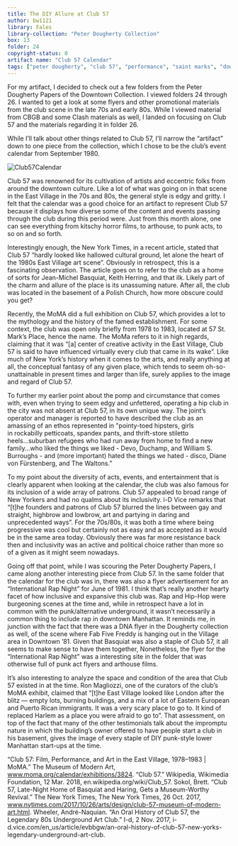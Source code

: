 ```yaml
---
title: The DIY Allure at Club 57
author: bw1121
library: Fales
library-collection: "Peter Dougherty Collection"
box: 13
folder: 24
copyright-status: 0
artifact name: "Club 57 Calendar"
tags: ["peter dougherty", "club 57", "performance", "saint marks", "downtown"]
---
```

For my artifact, I decided to check out a few folders from the Peter Dougherty Papers of the Downtown Collection. I viewed folders 24 through 26. I wanted to get a look at some flyers and other promotional materials from the club scene in the late 70s and early 80s. While I viewed material from CBGB and some Clash materials as well, I landed on focusing on Club 57 and the materials regarding it in folder 26.

While I’ll talk about other things related to Club 57, I’ll narrow the “artifact” down to one piece from the collection, which I chose to be the club’s event calendar from September 1980.

![Club57Calendar](https://i.imgur.com/EkGt3ku.jpg)

Club 57 was renowned for its cultivation of artists and eccentric folks from around the downtown culture. Like a lot of what was going on in that scene in the East Village in the 70s and 80s, the general style is edgy and gritty. I felt that the calendar was a good choice for an artifact to represent Club 57 because it displays how diverse some of the content and events passing through the club during this period were. Just from this month alone, one can see everything from kitschy horror films, to arthouse, to punk acts, to so on and so forth.

Interestingly enough, the New York Times, in a recent article, stated that Club 57 “hardly looked like hallowed cultural ground, let alone the heart of the 1980s East Village art scene”. Obviously in retrospect, this is a fascinating observation. The article goes on to refer to the club as a home of sorts for Jean-Michel Basquiat, Keith Herring, and that ilk. Likely part of the charm and allure of the place is its unassuming nature. After all, the club was located in the basement of a Polish Church, how more obscure could you get?

Recently, the MoMA did a full exhibition on Club 57, which provides a lot to the mythology and the history of the famed establishment. For some context, the club was open only briefly from 1978 to 1983, located at 57 St. Mark’s Place, hence the name. The MoMa refers to it in high regards, claiming that it was “[a] center of creative activity in the East Village, Club 57 is said to have influenced virtually every club that came in its wake”. Like much of New York’s history when it comes to the arts, and really anything at all, the conceptual fantasy of any given place, which tends to seem oh-so-unattainable in present times and larger than life, surely applies to the image and regard of Club 57.

To further my earlier point about the pomp and circumstance that comes with, even when trying to seem edgy and unfettered, operating a hip club in the city was not absent at Club 57, in its own unique way. The joint’s operator and manager is reported to have described the club as an amassing of an ethos represented in "pointy-toed hipsters, girls in rockabilly petticoats, spandex pants, and thrift-store stiletto heels...suburban refugees who had run away from home to find a new family...who liked the things we liked - Devo, Duchamp, and William S. Burroughs - and (more important) hated the things we hated - disco, Diane von Fürstenberg, and The Waltons.”

To my point about the diversity of acts, events, and entertainment that is clearly apparent when looking at the calendar, the club was also famous for its inclusion of a wide array of patrons. Club 57 appealed to broad range of New Yorkers and had no qualms about its inclusivity. i-D Vice remarks that “[t]he founders and patrons of Club 57 blurred the lines between gay and straight, highbrow and lowbrow, art and partying in daring and unprecedented ways”. For the 70s/80s, it was both a time where being progressive was cool but certainly not as easy and as accepted as it would be in the same area today. Obviously there was far more resistance back then and inclusivity was an active and political choice rather than more so of a given as it might seem nowadays.

Going off that point, while I was scouring the Peter Dougherty Papers, I came along another interesting piece from Club 57. In the same folder that the calendar for the club was in, there was also a flyer advertisement for an “International Rap Night” for June of 1981. I think that’s really another hearty facet of how inclusive and expansive this club was. Rap and Hip-Hop were burgeoning scenes at the time and, while in retrospect have a lot in common with the punk/alternative underground, it wasn’t necessarily a common thing to include rap in downtown Manhattan. It reminds me, in junction with the fact that there was a DNA flyer in the Dougherty collection as well, of the scene where Fab Five Freddy is hanging out in the Village area in Downtown ’81. Given that Basquiat was also a staple of Club 57, it all seems to make sense to have them together, Nonetheless, the flyer for the “International Rap Night” was a interesting site in the folder that was otherwise full of punk act flyers and arthouse films.

It’s also interesting to analyze the space and condition of the area that Club 57 existed in at the time. Ron Magliozzi, one of the curators of the club’s MoMA exhibit, claimed that “[t]he East Village looked like London after the blitz — empty lots, burning buildings, and a mix of a lot of Eastern European and Puerto Rican immigrants. It was a very scary place to go to. It kind of replaced Harlem as a place you were afraid to go to”. That assessment, on top of the fact that many of the other testimonials talk about the impromptu nature in which the building’s owner offered to have people start a club in his basement, gives the image of every staple of DIY punk-style lower Manhattan start-ups at the time.


“Club 57: Film, Performance, and Art in the East Village, 1978–1983 | MoMA.” The Museum of Modern Art, www.moma.org/calendar/exhibitions/3824.
“Club 57.” Wikipedia, Wikimedia Foundation, 12 Mar. 2018, en.wikipedia.org/wiki/Club_57.
Sokol, Brett. “Club 57, Late-Night Home of Basquiat and Haring, Gets a Museum-Worthy Revival.” The New York Times, The New York Times, 26 Oct. 2017, www.nytimes.com/2017/10/26/arts/design/club-57-museum-of-modern-art.html.
Wheeler, André-Naquian. “An Oral History of Club 57, the Legendary 80s Underground Art Club.” I-d, 2 Nov. 2017, i-d.vice.com/en_us/article/evbbgw/an-oral-history-of-club-57-new-yorks-legendary-underground-art-club.
